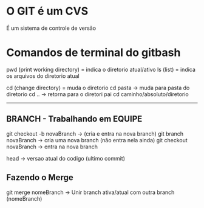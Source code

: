 # O GIT é um CVS
É um sistema de controle de versão


# Comandos de terminal do gitbash

pwd (print working directory) = indica o diretorio atual/ativo
ls (list) = indica os arquivos do diretorio atual

cd (change directory)         = muda o diretorio
  cd pasta -> muda para pasta do diretorio
  cd ..    -> retorna para o diretori pai
  cd caminho/absoluto/diretorio


--------------------------------------------------------------------------
## BRANCH - Trabalhando em EQUIPE

git checkout -b novaBranch -> (cria e entra na nova branch)
git branch novaBranch      -> cria uma nova branch (não entra nela ainda)
git checkout novaBranch    -> entra na nova branch

head -> versao atual do codigo (ultimo commit)

## Fazendo o Merge
git merge nomeBranch -> Unir branch ativa/atual com outra branch (nomeBranch)